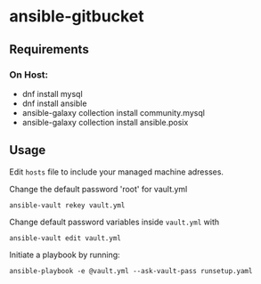 # ansible-gitbucket

## Requirements
### On Host:
* dnf install mysql
* dnf install ansible
* ansible-galaxy collection install community.mysql
* ansible-galaxy collection install ansible.posix

## Usage
Edit `hosts` file to include your managed machine adresses. 

Сhange the default password 'root' for vault.yml
```
ansible-vault rekey vault.yml
```

Change default password variables inside `vault.yml` with
```
ansible-vault edit vault.yml
```

Initiate a playbook by running:
```
ansible-playbook -e @vault.yml --ask-vault-pass runsetup.yaml
```

